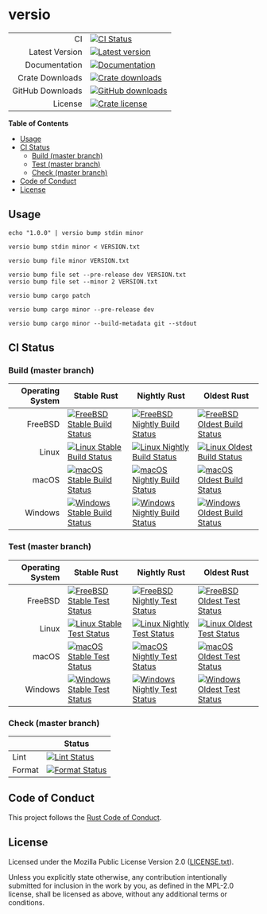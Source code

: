 # versio

|                  |                                                         |
| ---------------: | ------------------------------------------------------- |
|               CI | [![CI Status][badge-ci-overall]][ci]                    |
|   Latest Version | [![Latest version][badge-version]][crate]               |
|    Documentation | [![Documentation][badge-docs]][docs]                    |
|  Crate Downloads | [![Crate downloads][badge-crate-dl]][crate]             |
| GitHub Downloads | [![GitHub downloads][badge-github-dl]][github-releases] |
|          License | [![Crate license][badge-license]][github]               |

**Table of Contents**

<!-- toc -->

- [Usage](#usage)
- [CI Status](#ci-status)
  - [Build (master branch)](#build-master-branch)
  - [Test (master branch)](#test-master-branch)
  - [Check (master branch)](#check-master-branch)
- [Code of Conduct](#code-of-conduct)
- [License](#license)

<!-- tocstop -->

## Usage

```console
echo "1.0.0" | versio bump stdin minor

versio bump stdin minor < VERSION.txt

versio bump file minor VERSION.txt

versio bump file set --pre-release dev VERSION.txt
versio bump file set --minor 2 VERSION.txt

versio bump cargo patch

versio bump cargo minor --pre-release dev

versio bump cargo minor --build-metadata git --stdout
```

## CI Status

### Build (master branch)

| Operating System | Stable Rust                                                             | Nightly Rust                                                              | Oldest Rust                                                             |
| ---------------: | ----------------------------------------------------------------------- | ------------------------------------------------------------------------- | ----------------------------------------------------------------------- |
|          FreeBSD | [![FreeBSD Stable Build Status][badge-stable_freebsd-build]][ci-master] | [![FreeBSD Nightly Build Status][badge-nightly_freebsd-build]][ci-master] | [![FreeBSD Oldest Build Status][badge-oldest_freebsd-build]][ci-master] |
|            Linux | [![Linux Stable Build Status][badge-stable_linux-build]][ci-master]     | [![Linux Nightly Build Status][badge-nightly_linux-build]][ci-master]     | [![Linux Oldest Build Status][badge-oldest_linux-build]][ci-master]     |
|            macOS | [![macOS Stable Build Status][badge-stable_macos-build]][ci-master]     | [![macOS Nightly Build Status][badge-nightly_macos-build]][ci-master]     | [![macOS Oldest Build Status][badge-oldest_macos-build]][ci-master]     |
|          Windows | [![Windows Stable Build Status][badge-stable_windows-build]][ci-master] | [![Windows Nightly Build Status][badge-nightly_windows-build]][ci-master] | [![Windows Oldest Build Status][badge-oldest_windows-build]][ci-master] |

### Test (master branch)

| Operating System | Stable Rust                                                           | Nightly Rust                                                            | Oldest Rust                                                           |
| ---------------: | --------------------------------------------------------------------- | ----------------------------------------------------------------------- | --------------------------------------------------------------------- |
|          FreeBSD | [![FreeBSD Stable Test Status][badge-stable_freebsd-test]][ci-master] | [![FreeBSD Nightly Test Status][badge-nightly_freebsd-test]][ci-master] | [![FreeBSD Oldest Test Status][badge-oldest_freebsd-test]][ci-master] |
|            Linux | [![Linux Stable Test Status][badge-stable_linux-test]][ci-master]     | [![Linux Nightly Test Status][badge-nightly_linux-test]][ci-master]     | [![Linux Oldest Test Status][badge-oldest_linux-test]][ci-master]     |
|            macOS | [![macOS Stable Test Status][badge-stable_macos-test]][ci-master]     | [![macOS Nightly Test Status][badge-nightly_macos-test]][ci-master]     | [![macOS Oldest Test Status][badge-oldest_macos-test]][ci-master]     |
|          Windows | [![Windows Stable Test Status][badge-stable_windows-test]][ci-master] | [![Windows Nightly Test Status][badge-nightly_windows-test]][ci-master] | [![Windows Oldest Test Status][badge-oldest_windows-test]][ci-master] |

### Check (master branch)

|        | Status                                            |
| ------ | ------------------------------------------------- |
| Lint   | [![Lint Status][badge-check-lint]][ci-master]     |
| Format | [![Format Status][badge-check-format]][ci-master] |

## Code of Conduct

This project follows the [Rust Code of Conduct][code-of-conduct].

## License

Licensed under the Mozilla Public License Version 2.0 ([LICENSE.txt][license]).

Unless you explicitly state otherwise, any contribution intentionally submitted
for inclusion in the work by you, as defined in the MPL-2.0 license, shall be
licensed as above, without any additional terms or conditions.

[badge-check-format]:
  https://img.shields.io/cirrus/github/fnichol/versio.svg?style=flat-square&task=check&script=format
[badge-check-lint]:
  https://img.shields.io/cirrus/github/fnichol/versio.svg?style=flat-square&task=check&script=lint
[badge-ci-overall]:
  https://img.shields.io/cirrus/github/fnichol/versio.svg?style=flat-square
[badge-crate-dl]: https://img.shields.io/crates/d/versio.svg?style=flat-square
[badge-docs]: https://docs.rs/versio/badge.svg?style=flat-square
[badge-github-dl]:
  https://img.shields.io/github/downloads/fnichol/versio/total.svg?style=flat-square
[badge-license]: https://img.shields.io/crates/l/versio.svg?style=flat-square
[badge-nightly_freebsd-build]:
  https://img.shields.io/cirrus/github/fnichol/versio.svg?style=flat-square&task=test_nightly_freebsd&script=build
[badge-nightly_freebsd-test]:
  https://img.shields.io/cirrus/github/fnichol/versio.svg?style=flat-square&task=test_nightly_freebsd&script=test
[badge-nightly_linux-build]:
  https://img.shields.io/cirrus/github/fnichol/versio.svg?style=flat-square&task=test_nightly_linux&script=build
[badge-nightly_linux-test]:
  https://img.shields.io/cirrus/github/fnichol/versio.svg?style=flat-square&task=test_nightly_linux&script=test
[badge-nightly_macos-build]:
  https://img.shields.io/cirrus/github/fnichol/versio.svg?style=flat-square&task=test_nightly_macos&script=build
[badge-nightly_macos-test]:
  https://img.shields.io/cirrus/github/fnichol/versio.svg?style=flat-square&task=test_nightly_macos&script=test
[badge-nightly_windows-build]:
  https://img.shields.io/cirrus/github/fnichol/versio.svg?style=flat-square&task=test_nightly_windows&script=build
[badge-nightly_windows-test]:
  https://img.shields.io/cirrus/github/fnichol/versio.svg?style=flat-square&task=test_nightly_windows&script=test
[badge-oldest_freebsd-build]:
  https://img.shields.io/cirrus/github/fnichol/versio.svg?style=flat-square&task=test_1.34.0_freebsd&script=build
[badge-oldest_freebsd-test]:
  https://img.shields.io/cirrus/github/fnichol/versio.svg?style=flat-square&task=test_1.34.0_freebsd&script=test
[badge-oldest_linux-build]:
  https://img.shields.io/cirrus/github/fnichol/versio.svg?style=flat-square&task=test_1.34.0_linux&script=build
[badge-oldest_linux-test]:
  https://img.shields.io/cirrus/github/fnichol/versio.svg?style=flat-square&task=test_1.34.0_linux&script=test
[badge-oldest_macos-build]:
  https://img.shields.io/cirrus/github/fnichol/versio.svg?style=flat-square&task=test_1.34.0_macos&script=build
[badge-oldest_macos-test]:
  https://img.shields.io/cirrus/github/fnichol/versio.svg?style=flat-square&task=test_1.34.0_macos&script=test
[badge-oldest_windows-build]:
  https://img.shields.io/cirrus/github/fnichol/versio.svg?style=flat-square&task=test_1.34.0_windows&script=build
[badge-oldest_windows-test]:
  https://img.shields.io/cirrus/github/fnichol/versio.svg?style=flat-square&task=test_1.34.0_windows&script=test
[badge-stable_freebsd-build]:
  https://img.shields.io/cirrus/github/fnichol/versio.svg?style=flat-square&task=test_stable_freebsd&script=build
[badge-stable_freebsd-test]:
  https://img.shields.io/cirrus/github/fnichol/versio.svg?style=flat-square&task=test_stable_freebsd&script=test
[badge-stable_linux-build]:
  https://img.shields.io/cirrus/github/fnichol/versio.svg?style=flat-square&task=test_stable_linux&script=build
[badge-stable_linux-test]:
  https://img.shields.io/cirrus/github/fnichol/versio.svg?style=flat-square&task=test_stable_linux&script=test
[badge-stable_macos-build]:
  https://img.shields.io/cirrus/github/fnichol/versio.svg?style=flat-square&task=test_stable_macos&script=build
[badge-stable_macos-test]:
  https://img.shields.io/cirrus/github/fnichol/versio.svg?style=flat-square&task=test_stable_macos&script=test
[badge-stable_windows-build]:
  https://img.shields.io/cirrus/github/fnichol/versio.svg?style=flat-square&task=test_stable_windows&script=build
[badge-stable_windows-test]:
  https://img.shields.io/cirrus/github/fnichol/versio.svg?style=flat-square&task=test_stable_windows&script=test
[badge-version]: https://img.shields.io/crates/v/versio.svg?style=flat-square
[ci]: https://cirrus-ci.com/github/fnichol/versio
[ci-master]: https://cirrus-ci.com/github/fnichol/versio/master
[code-of-conduct]: https://www.rust-lang.org/policies/code-of-conduct
[commonmark]: https://commonmark.org/
[crate]: https://crates.io/crates/versio
[docs]: https://docs.rs/versio
[github-releases]: https://github.com/fnichol/versio/releases
[github]: https://github.com/fnichol/versio
[license]: https://github.com/fnichol/versio/blob/master/LICENSE.txt
